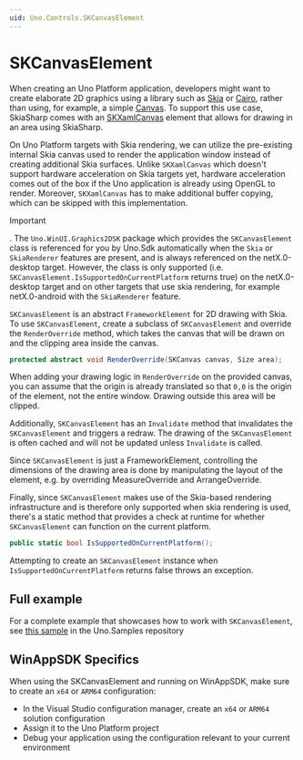 ```yaml
---
uid: Uno.Controls.SKCanvasElement
---
```


# SKCanvasElement

When creating an Uno Platform application, developers might want to create elaborate 2D graphics using a library such as [Skia](https://skia.org) or [Cairo](https://www.cairographics.org), rather than using, for example, a simple [Canvas](https://learn.microsoft.com/windows/windows-app-sdk/api/winrt/microsoft.ui.xaml.controls.canvas). To support this use case, SkiaSharp comes with an [SKXamlCanvas](https://learn.microsoft.com/dotnet/api/skiasharp.views.windows.skxamlcanvas) element that allows for drawing in an area using SkiaSharp.

On Uno Platform targets with Skia rendering, we can utilize the pre-existing internal Skia canvas used to render the application window instead of creating additional Skia surfaces. Unlike `SKXamlCanvas` which doesn't support hardware acceleration on Skia targets yet, hardware acceleration comes out of the box if the Uno application is already using OpenGL to render. Moreover, `SKXamlCanvas` has to make additional buffer copying, which can be skipped with this implementation.

> [!IMPORTANT]
> . The `Uno.WinUI.Graphics2DSK` package which provides the `SKCanvasElement` class is referenced for you by Uno.Sdk automatically when the `Skia` or `SkiaRenderer` features are present, and is always referenced on the netX.0-desktop target. However, the class is only supported (i.e. `SKCanvasElement.IsSupportedOnCurrentPlatform` returns true) on the netX.0-desktop target and on other targets that use skia rendering, for example netX.0-android with the `SkiaRenderer` feature.

`SKCanvasElement` is an abstract `FrameworkElement` for 2D drawing with Skia. To use `SKCanvasElement`, create a subclass of `SKCanvasElement` and override the `RenderOverride` method, which takes the canvas that will be drawn on and the clipping area inside the canvas.

```csharp
protected abstract void RenderOverride(SKCanvas canvas, Size area);
```

When adding your drawing logic in `RenderOverride` on the provided canvas, you can assume that the origin is already translated so that `0,0` is the origin of the element, not the entire window. Drawing outside this area will be clipped.

Additionally, `SKCanvasElement` has an `Invalidate` method that invalidates the `SKCanvasElement` and triggers a redraw. The drawing of the `SKCanvasElement` is often cached and will not be updated unless `Invalidate` is called.

Since `SKCanvasElement` is just a FrameworkElement, controlling the dimensions of the drawing area is done by manipulating the layout of the element, e.g. by overriding MeasureOverride and ArrangeOverride.

Finally, since `SKCanvasElement` makes use of the Skia-based rendering infrastructure and is therefore only supported when skia rendering is used, there's a static method that provides a check at runtime for whether `SKCanvasElement` can function on the current platform.

```csharp
public static bool IsSupportedOnCurrentPlatform();
```

Attempting to create an `SKCanvasElement` instance when `IsSupportedOnCurrentPlatform` returns false throws an exception.

## Full example

For a complete example that showcases how to work with `SKCanvasElement`, see [this sample](https://github.com/unoplatform/Uno.Samples/tree/master/UI/SKCanvasElementShowcase) in the Uno.Samples repository

## WinAppSDK Specifics

When using the SKCanvasElement and running on WinAppSDK, make sure to create an `x64` or `ARM64` configuration:

- In the Visual Studio configuration manager, create an `x64` or `ARM64` solution configuration
- Assign it to the Uno Platform project
- Debug your application using the configuration relevant to your current environment
